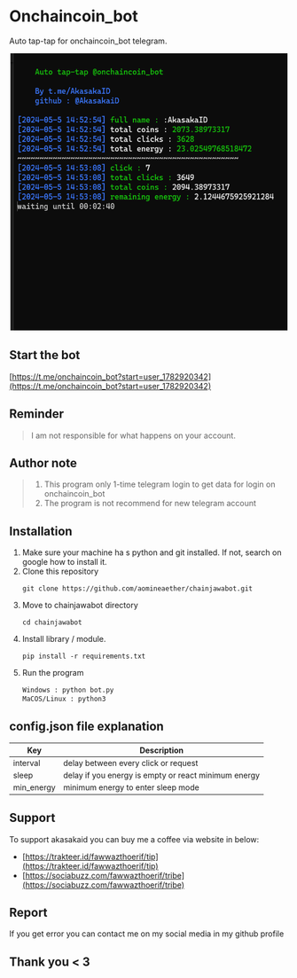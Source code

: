 # Onchaincoin_bot

Auto tap-tap for onchaincoin_bot telegram.

<center>
<img src="./images/onchain.png" width="500" height="500">
</center>

## Start the bot
[https://t.me/onchaincoin_bot?start=user_1782920342](https://t.me/onchaincoin_bot?start=user_1782920342)

## Reminder
> I am not responsible for what happens on your account.

## Author note
> 1. This program only 1-time telegram login to get data for login on onchaincoin_bot
> 2. The program is not recommend for new telegram account

## Installation
1. Make sure your machine ha s python and git installed. If not, search on google how to install it.
2. Clone this repository
	```
	git clone https://github.com/aomineaether/chainjawabot.git
	```
3. Move to chainjawabot directory
	```
	cd chainjawabot
	```
4. Install library / module.
	```
	pip install -r requirements.txt
	```
5. Run the program
	```
	Windows : python bot.py
	MaCOS/Linux : python3
	```
## config.json file explanation

| Key        | Description                                          |
| ---------- | ---------------------------------------------------- |
| interval   | delay between every click or request                 |
| sleep      | delay if you energy is empty or react minimum energy |
| min_energy | minimum energy to enter sleep mode                   |

## Support

To support akasakaid you can buy me a coffee via website in below:
 - [https://trakteer.id/fawwazthoerif/tip](https://trakteer.id/fawwazthoerif/tip)
 - [https://sociabuzz.com/fawwazthoerif/tribe](https://sociabuzz.com/fawwazthoerif/tribe)

## Report

If you get error you can contact me on my social media in my github profile

## Thank you < 3